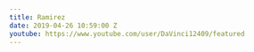 ```yaml
---
title: Ramirez
date: 2019-04-26 10:59:00 Z
youtube: https://www.youtube.com/user/DaVinci12409/featured
---
```


